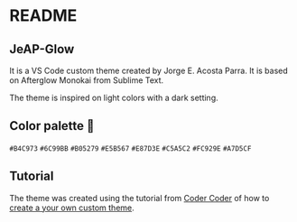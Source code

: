 # README

## JeAP-Glow

It is a VS Code custom theme created by Jorge E. Acosta Parra. It is based on Afterglow Monokai from Sublime Text.

The theme is inspired on light colors with a dark setting.

## Color palette 🎨

`#B4C973` `#6C99BB` `#B05279` `#E5B567` `#E87D3E` `#C5A5C2` `#FC929E` `#A7D5CF`

## Tutorial

The theme was created using the tutorial from [Coder Coder](https://www.youtube.com/thecodercoder) of how to [create a your own custom theme](https://www.youtube.com/watch?v=pGzssFNtWXw&ab_channel=CoderCoder).
